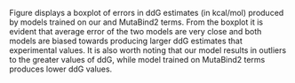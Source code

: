 Figure displays a boxplot of errors in ddG estimates (in kcal/mol) produced by models trained on our and MutaBind2 terms.
From the boxplot it is evident that average error of the two models are very close and both models are biased towards producing larger ddG estimates that experimental values.
It is also worth noting that our model results in outliers to the greater values of ddG, while model trained on MutaBind2 terms produces lower ddG values.
